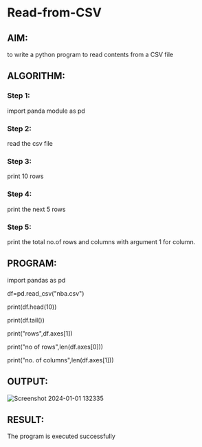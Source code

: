 # Read-from-CSV

## AIM:
to write a python program to read contents from a CSV file

## ALGORITHM:

### Step 1:
import panda module as pd

### Step 2:
read the csv file

### Step 3:
print 10 rows

### Step 4:
print the next 5 rows

### Step 5:
print the total no.of rows and columns with argument 1 for column.

## PROGRAM:

import pandas as pd 

df=pd.read_csv("nba.csv")

print(df.head(10))

print(df.tail())

print("rows",df.axes[1])

print("no of rows",len(df.axes[0]))

print("no. of columns",len(df.axes[1]))

## OUTPUT:
![Screenshot 2024-01-01 132335](https://github.com/23004345/Read-from-CSV/assets/138849203/9660457a-3878-4caf-931b-35824003e74a)


## RESULT:
The program is executed successfully
